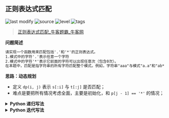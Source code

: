 ## 正则表达式匹配
<!--START_SECTION:badge-->

![last modify](https://img.shields.io/static/v1?label=last%20modify&message=2022-10-14%2014%3A59%3A33&color=yellowgreen&style=flat-square)
![source](https://img.shields.io/static/v1?label=source&message=%E7%89%9B%E5%AE%A2&color=green&style=flat-square)
![level](https://img.shields.io/static/v1?label=level&message=%E5%9B%B0%E9%9A%BE&color=yellow&style=flat-square)
![tags](https://img.shields.io/static/v1?label=tags&message=%E5%8A%A8%E6%80%81%E8%A7%84%E5%88%92&color=orange&style=flat-square)

<!--END_SECTION:badge-->
<!--info
tags: [动态规划]
source: 牛客
level: 困难
number: '0122'
name: 正则表达式匹配
companies: []
-->

> [正则表达式匹配_牛客题霸_牛客网](https://www.nowcoder.com/practice/28970c15befb4ff3a264189087b99ad4)

<summary><b>问题简述</b></summary>

```txt
请实现一个函数用来匹配包括'.'和'*'的正则表达式。
1.模式中的字符'.'表示任意一个字符
2.模式中的字符'*'表示它前面的字符可以出现任意次（包含0次）。
在本题中，匹配是指字符串的所有字符匹配整个模式。例如，字符串"aaa"与模式"a.a"和"ab*ac*a"匹配，但是与"aa.a"和"ab*a"均不匹配
```

<!-- 
<details><summary><b>详细描述</b></summary>

```txt
```

</details>
-->

<!-- <div align="center"><img src="../../../_assets/xxx.png" height="300" /></div> -->

<summary><b>思路：动态规划</b></summary>

- 定义 `dp(i, j)` 表示 `s[:i]` 与 `t[:j]` 是否匹配；
- 难点是要把所有情况考虑全面，主要是初始化，和 `p[j - 1] == '*'` 的情况；

<details><summary><b>Python 递归写法</b></summary>

```python
class Solution:
    def match(self , s: str, t: str) -> bool:
        
        from functools import lru_cache
        
        @lru_cache(maxsize=None)
        def dp(i, j):
            if i == 0 and j == 0: return True
            if j == 0: return False
            if i == 0: # s='', t='a*b*' 的情况
                return j > 1 and t[j - 1] == '*' and dp(0, j - 2)
            
            # s='abc', t='abc' 或 'ab.'
            r1 = (s[i - 1] == t[j - 1] or t[j - 1] == '.') and dp(i - 1, j - 1)
            # s='abc', t='abcd*' 的情况，* 匹配了 0 个字符，所以下一步需要跳过 *，即 dp(i, j-2)
            r2 = j > 1 and t[j - 1] == '*' and dp(i, j - 2)
            # s='abc', t='abc*' 或 'ab.*' 的情况，* 匹配了至少 1 和字符，下一步需要继续尝试匹配 *，所以是 dp(i-1, j)
            r3 = j > 1 and t[j - 1] == '*' and (s[i - 1] == t[j - 2] or t[j - 2] == '.') and dp(i - 1, j)
            
            return r1 or r2 or r3
        
        # 本题保证了提供的 t 是合法的，所以其实可以去掉 j>1 的判断
        return dp(len(s), len(t))
```

</details>


<details><summary><b>Python 迭代写法</b></summary>

```python
class Solution:
    def match(self , s: str, t: str) -> bool:
        
        m, n = len(s), len(t)
        # dp[i][j] 表示的是 s[:i] 和 t[:j] 是否匹配，所以需要初始化为 m+1 和 n+1
        dp = [[False] * (n + 1) for _ in range(m + 1)]
        
        for i in range(m + 1):  # 遍历范围是 0 ~ m+1
            for j in range(n + 1):  # 遍历范围是 0 ~ n+1
                if i == 0 and j == 0: dp[i][j] = True
                elif j == 0: dp[i][j] = False
                elif i == 0: # s='', t='a*b*' 的情况
                    dp[i][j] =  j > 1 and t[j - 1] == '*' and dp[0][j - 2]
                else:
                    # s='abc', t='abc' 或 'ab.'
                    r1 = (s[i - 1] == t[j - 1] or t[j - 1] == '.') and dp[i - 1][j - 1]
                    # s='abc', t='abcd*' 的情况，* 匹配了 0 个字符，所以下一步需要跳过 *，即 dp(i, j-2)
                    r2 = j > 1 and t[j - 1] == '*' and dp[i][j - 2]
                    # s='abc', t='abc*' 或 'ab.*' 的情况，* 匹配了至少 1 和字符，下一步需要继续尝试匹配 *，所以是 dp(i-1, j)
                    r3 = j > 1 and t[j - 1] == '*' and (s[i - 1] == t[j - 2] or t[j - 2] == '.') and dp[i - 1][j]

                    dp[i][j] = r1 or r2 or r3
        
        # 本题保证了提供的 t 是合法的，所以其实可以去掉 j>1 的判断
        return dp[-1][-1]
```

</details>